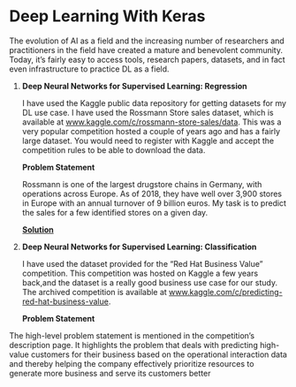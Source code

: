 # Deep Learning With Keras

The evolution of AI as a field and the increasing number of researchers and practitioners in the field have created a mature and benevolent community. Today, it’s fairly easy to access tools, research papers, datasets, and in fact even infrastructure to practice DL as a field.

1. **Deep Neural Networks for Supervised Learning: Regression**

   I have used the Kaggle public data repository for getting datasets for my DL use case. I have used the Rossmann Store sales dataset, which is available at www.kaggle.com/c/rossmann-store-sales/data. This was a very popular competition hosted a couple of years ago and has a fairly large dataset. You would need to register with Kaggle and accept the competition rules to be able to download the data. 

   **Problem Statement** 
   
   ​Rossmann is one of the largest drugstore chains in Germany, with operations across Europe. As of 	2018, they have well over 3,900 stores in Europe with an annual turnover of 9 billion euros. My task is to predict the sales for a few identified stores on a given day.
   
   [**Solution**](https://github.com/TheCaffeineDev/Deep-Learning-With-Keras/blob/master/1.%20Regression%20With%20Keras.ipynb)

2.  **Deep Neural Networks for Supervised Learning: Classification**

      I have used the dataset provided for the “Red Hat Business Value” competition. This competition was hosted on Kaggle a few years          back,and the dataset is a really good business use case for our study. The archived competition is available at               www.kaggle.com/c/predicting-red-hat-business-value. 
      
      **Problem Statement** 

   The high-level problem statement is mentioned in the competition’s description page. It highlights the problem that deals with predicting high-value customers for their business based on the operational interaction data and thereby helping the company effectively prioritize resources to generate more business and serve its customers better


